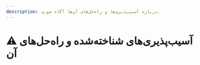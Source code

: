 ```yaml
---
description: درباره آسیب‌پذیری‌ها و راه‌حل‌های آن‌ها آگاه شوید.
---
```


# ⚠️ آسیب‌پذیری‌های شناخته‌شده و راه‌حل‌های آن
